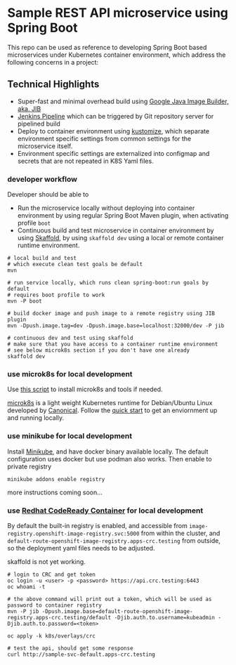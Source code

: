 # Sample REST API microservice using Spring Boot

This repo can be used as reference to developing Spring Boot based microservices under Kubernetes container environment, which address the following concerns in a project:

## Technical Highlights
* Super-fast and minimal overhead build using [Google Java Image Builder, aka. JIB](https://github.com/GoogleContainerTools/jib) 
* [Jenkins Pipeline](https://jenkins.io/doc/book/pipeline/) which can be triggered by Git repository server for pipelined build
* Deploy to container environment using [kustomize](https://kubectl.docs.kubernetes.io/pages/app_management/apply.html), which separate environment specific settings from common settings for the microservice itself.
* Environment specific settings are externalized into configmap and secrets that are not repeated in K8S Yaml files.

### developer workflow
Developer should be able to
* Run the microservice locally without deploying into container environment by using regular Spring Boot Maven plugin, when activating profile ```boot```
* Continuous build and test microservice in container environment by using [Skaffold](https://skaffold.dev/), by using ```skaffold dev``` using a local or remote container runtime environment.  

```text
# local build and test
# which execute clean test goals be default
mvn 

# run service locally, which runs clean spring-boot:run goals by default 
# requires boot profile to work 
mvn -P boot

# build docker image and push image to a remote registry using JIB plugin
mvn -Dpush.image.tag=dev -Dpush.image.base=localhost:32000/dev -P jib

# continuous dev and test using skaffold
# make sure that you have access to a container runtime environment
# see below microk8s section if you don't have one already
skaffold dev
```

### use microk8s for local development
Use [this script](misc/setup_microk8s.sh) to install microk8s and tools if needed.

[microk8s](https://microk8s.io/) is a light weight Kubernetes runtime for Debian/Ubuntu Linux developed by [Canonical](https://canonical.com/). 
Follow the [quick start](https://microk8s.io/docs/) to get an enviornment up and running locally.


### use minikube for local development
Install [Minikube](https://minikube.sigs.k8s.io/), and have docker binary available locally. The default configuration uses docker but use podman also works. 
Then enable to private registry

```shell script
minikube addons enable registry
```

more instructions coming soon...


### use [Redhat CodeReady Container](https://developers.redhat.com/products/codeready-containers/overview) for local development

By default the built-in registry is enabled, and accessible from ```image-registry.openshift-image-registry.svc:5000``` from within the cluster, and ```default-route-openshift-image-registry.apps-crc.testing``` from outside, so the deployment yaml files needs to be adjusted.

skaffold is not yet working.

```
# login to CRC and get token 
oc login -u <user> -p <password> https://api.crc.testing:6443   
oc whoami -t

# the above command will print out a token, which will be used as password to container registry
mvn -P jib -Dpush.image.base=default-route-openshift-image-registry.apps-crc.testing/default -Djib.auth.to.username=kubeadmin -Djib.auth.to.password=<token>

oc apply -k k8s/overlays/crc

# test the api, should get some response
curl http://sample-svc-default.apps-crc.testing


```

